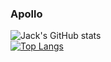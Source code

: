 ### Apollo

![Jack's GitHub stats](https://github-readme-stats.vercel.app/api?username=Ap0ll02&show_icons=true&theme=radical)
<br>
[![Top Langs](https://github-readme-stats.vercel.app/api/top-langs/?username=Ap0ll02&layout=donut-vertical)](https://github.com/anuraghazra/github-readme-stats)
<!--
**Ap0ll02/Ap0ll02** is a ✨ _special_ ✨ repository because its `README.md` (this file) appears on your GitHub profile.

Here are some ideas to get you started:

- 🔭 I’m currently working on ...
- 🌱 I’m currently learning ...
- 👯 I’m looking to collaborate on ...
- 🤔 I’m looking for help with ...
- 💬 Ask me about ...
- 📫 How to reach me: ...
- 😄 Pronouns: ...
- ⚡ Fun fact: ...
-->

